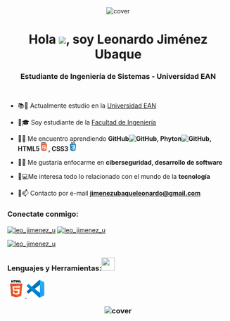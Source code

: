 <div align="center">
<img width="100%" height = "250px" src="https://hips.hearstapps.com/hmg-prod.s3.amazonaws.com/images/gif-gato-1519137077.gif?crop=1.00xw:0.502xh;0,0.316xh&resize=640:*" alt="cover" />
</div>
<h1 align="center">Hola <img src = "https://raw.githubusercontent.com/MartinHeinz/MartinHeinz/master/wave.gif" width = 30px>, soy Leonardo Jiménez Ubaque</h1>
<h3 align="center">Estudiante de Ingeniería de Sistemas - Universidad EAN</h3>
<br>

- 📚📓 Actualmente estudio en la [Universidad EAN](https://universidadean.edu.co/)

- 📗🎓 Soy estudiante de la [Facultad de Ingeniería](https://universidadean.edu.co/facultades/facultad-de-ingenieria)

- 🤔😎 Me encuentro aprendiendo **GitHub<img src="https://raw.githubusercontent.com/rahulbanerjee26/githubAboutMeGenerator/main/icons/github.svg" alt="GitHub" width="20" height="20"/>, Phyton<img src="https://camo.githubusercontent.com/5b4421dacef3d02185aeafc6890af674e58fa50872c8b933fe72c853882f7614/68747470733a2f2f75706c6f61642e77696b696d656469612e6f72672f77696b6970656469612f636f6d6d6f6e732f632f63332f507974686f6e2d6c6f676f2d6e6f746578742e737667" alt="GitHub" width="20" height="20"/>, HTML5<img src="https://raw.githubusercontent.com/devicons/devicon/master/icons/html5/html5-original-wordmark.svg" alt="html5" width="20" height="20"/>, CSS3<img src="https://raw.githubusercontent.com/github/explore/80688e429a7d4ef2fca1e82350fe8e3517d3494d/topics/css/css.png" alt="css3" width="20" height="20"/>**

- 👨‍💻 Me gustaría enfocarme en **ciberseguridad, desarrollo de software**

- 📱💻Me interesa todo lo relacionado con el mundo de la **tecnología**

- 📧📫 Contacto por e-mail **jimenezubaqueleonardo@gmail.com**

<h3 align="left">Conectate conmigo:</h3>
<p align="left">
<a href="https://twitter.com/leo_jimenez_u" target="blank"><img align="center" src="https://raw.githubusercontent.com/rahuldkjain/github-profile-readme-generator/master/src/images/icons/Social/twitter.svg" alt="leo_jimenez_u" height="30" width="40" /></a>
<a href="https://instagram.com/leo_jimenez_u" target="blank"><img align="center" src="https://raw.githubusercontent.com/rahuldkjain/github-profile-readme-generator/master/src/images/icons/Social/instagram.svg" alt="leo_jimenez_u" height="30" width="40" /></a>
</p>
<p align="left"> <a href="https://twitter.com/leo_jimenez_u" target="blank"><img src="https://img.shields.io/twitter/follow/leo_jimenez_u?logo=twitter&style=for-the-badge" alt="leo_jimenez_u" /></a> </p>

<h3 align="left">Lenguajes y Herramientas:<img src = "https://media2.giphy.com/media/QssGEmpkyEOhBCb7e1/giphy.gif?cid=ecf05e47a0n3gi1bfqntqmob8g9aid1oyj2wr3ds3mg700bl&rid=giphy.gif" width="30" height="30"</h3>
<p align="left"> <a href="https://www.w3.org/html/" target="_blank"> <img src="https://raw.githubusercontent.com/devicons/devicon/master/icons/html5/html5-original-wordmark.svg" alt="html5" width="40" height="40"/> </a> <a href="https://www.w3.org/html/" target="_blank"> <img src="https://raw.githubusercontent.com/github/explore/80688e429a7d4ef2fca1e82350fe8e3517d3494d/topics/visual-studio-code/visual-studio-code.png" alt="vsc" width="40" height="40"/> </a>  </p>
  
<div align="center"><img width="8000" height="350" src="https://inbound.qualium.mx/hs-fs/hubfs/intuitivas-automatizacion-de-marketing-qualium.gif?width=500&name=intuitivas-automatizacion-de-marketing-qualium.gif" alt="cover" /></div>
